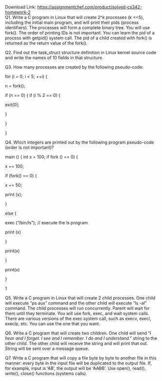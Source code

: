 Download Link: https://assignmentchef.com/product/solved-cs342-homework-2
<br>
Q1. Write a C program in Linux that will create 2^k processes (k &lt;=5), including the initial main program, and will print their pids (process identifiers). The processes will form a complete binary tree.  You will use fork(). The order of printing IDs is not important. You can learn the pid of a process with getpid() system call. The pid of a child created with fork() is returned as the return value of the fork().

Q2. Find out the task_struct structure definition in Linux kernel source code and write the names of 10 fields in that structure.

Q3. How many processes are created by the following pseudo-code:

for (i = 0; i &lt; 5; ++i) {

n = fork();

if (n == 0)  {                if (i % 2 == 0) {

exit(0);

}

}

}




Q4. Which integers are printed out by the following program pseudo-code (order is not important)?




main () { int x = 100;  if fork () == 0) {

x += 100;

if (fork() == 0) {

x += 50;

print (x);

}

else {

exec (“/bin/ls”); // execute the ls program

print (x)

}

print(x)

}

print(x)

}




1

Q5. Write a C program in Linux  that will create 2 child processes. One child will execute “ps aux” command and the other child will execute “ls -al” command. The child processes will run concurrently. Parent will wait for them until they terminate. You will use fork, exec,  and wait system calls.  There are various versions of the exec system call, such as  execv, execl, execlp, etc. You can use the one that you want.




Q6. Write a C program that will create two children. One child will send “<em>I hear and I forget. I see and I remember. I do and I understand</em>.” string to the other child. The other child will receive the string and will print that out. String will be sent over a message queue.




Q7. Write a C program that will copy a file byte by byte to another file in this manner: every byte in the input file will be duplicated to the output file. If, for example,  input is ‘AB’, the output will be ‘AABB’. Use open(), read(), write(), close() functions (systems calls).


